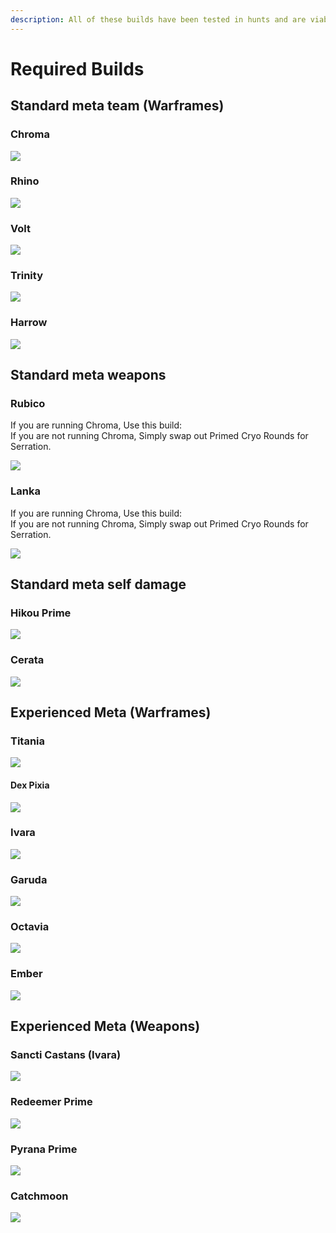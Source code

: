 ```yaml
---
description: All of these builds have been tested in hunts and are viable.
---
```


# Required Builds

## Standard meta team \(Warframes\)

### Chroma

![](../../.gitbook/assets/image%20%2810%29.png)

### Rhino

![](../../.gitbook/assets/image%20%2861%29.png)

### Volt

![](../../.gitbook/assets/image%20%2833%29.png)

### Trinity

![](../../.gitbook/assets/image%20%286%29.png)

### Harrow

![](../../.gitbook/assets/image%20%2822%29.png)



## Standard meta weapons

### Rubico

If you are running Chroma, Use this build:  
If you are not running Chroma, Simply swap out Primed Cryo Rounds for Serration.

![](../../.gitbook/assets/image%20%2866%29.png)

### Lanka

If you are running Chroma, Use this build:  
If you are not running Chroma, Simply swap out Primed Cryo Rounds for Serration.

![](../../.gitbook/assets/image%20%2844%29.png)

## Standard meta self damage

### Hikou Prime

![](../../.gitbook/assets/image%20%2843%29.png)

### Cerata

![](../../.gitbook/assets/image%20%2814%29.png)

## Experienced Meta \(Warframes\)

### Titania

![](../../.gitbook/assets/image%20%2851%29.png)

#### Dex Pixia

![](../../.gitbook/assets/image%20%2863%29.png)

### Ivara

![](../../.gitbook/assets/image%20%2847%29.png)

### Garuda

![](../../.gitbook/assets/image%20%282%29.png)

### Octavia

![](../../.gitbook/assets/image%20%2860%29.png)

### Ember

![](../../.gitbook/assets/image%20%2819%29.png)

## Experienced Meta \(Weapons\)

### Sancti Castans \(Ivara\)

![](../../.gitbook/assets/image%20%2838%29.png)

### Redeemer Prime

![](../../.gitbook/assets/image%20%2845%29.png)

### Pyrana Prime

![](../../.gitbook/assets/image%20%2890%29.png)

### Catchmoon

![](../../.gitbook/assets/image%20%2876%29.png)

